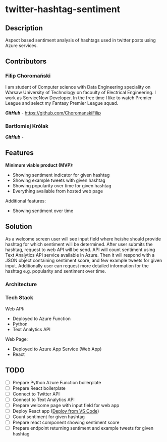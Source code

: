 # twitter-hashtag-sentiment

## Description
Aspect based sentiment analysis of hashtags used in twitter posts using Azure services.

## Contributors

### Filip Choromański
I am student of Computer science with Data Engineering speciality on Warsaw University of Technology on facoulty of Electrical Engineering. I work as ServiceNow Developer. In the free time I like to watch Premier League and select my Fantasy Premier League squad.

***GitHub*** - https://github.com/ChoromanskiFilip

### Bartłomiej Królak

***GitHub*** - 

## Features
**Minimum viable product (MVP):**
- Showing sentiment indicator for given hashtag
- Showing example tweets with given hashtag
- Showing popularity over time for given hashtag
- Everything available from hosted web page

Additional features:
- Showing sentiment over time

## Solution
As a welcome screen user will see input field where he/she should provide hashtag for which sentiment will be determined. After user submits the hashtag, request to web API will be send. API will count sentiment using Text Analytics API service available in Azure.  Then it will respond with a JSON object containing sentiment score, and few example tweets for given input. Additionally user can request more detailed information for the hashtag e.g. popularity and sentiment over time.

### Architecture


### Tech Stack

Web API:
- Deployed to Azure Function
- Python
- Text Analytics API

Web Page:
- Deployed to Azure App Service (Web App)
- React

## TODO
- [ ] Prepare Python Azure Function boilerplate
- [ ] Prepare React boilerplate
- [ ] Connect to Twitter API
- [ ] Connect to Text Analytics API
- [ ] Prepare welcome page with input field for web app
- [ ] Deploy React app ([Deploy from VS Code](https://azure.microsoft.com/pl-pl/resources/videos/build-and-deply-nodejs-and-react-apps-with-vscode-appservice-and-cosmosdb/))
- [ ] Count sentiment for given hashtag
- [ ] Prepare react component showing sentiment score
- [ ] Prepare endpoint returning sentiment and example tweets for given hashtag